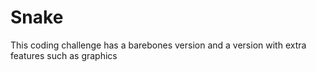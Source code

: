 # Snake
This coding challenge has a barebones version and a version with extra features such as graphics